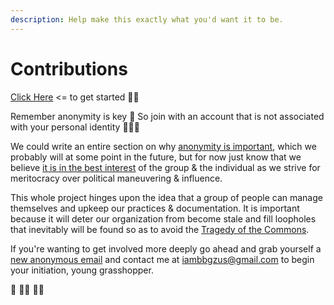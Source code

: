 ```yaml
---
description: Help make this exactly what you'd want it to be.
---
```


# Contributions

[Click Here](https://app.gitbook.com/invite/re8wgNo8uQ2Hee0uWN3B/xltfzHMAQTK9uWWkFKq5) <= to get started ✍🏻

Remember anonymity is key 🔐 So join with an account that is not associated with your personal identity 🕵🏻‍♂️

We could write an entire section on why [anonymity is important](https://epic.org/issues/democracy-free-speech/anonymity/), which we probably will at some point in the future, but for now just know that we believe [it is in the best interest](https://groups.csail.mit.edu/mac/classes/6.805/student-papers/fall95-papers/rigby-anonymity.html) of the group & the individual as we strive for meritocracy over political maneuvering & influence.

This whole project hinges upon the idea that a group of people can manage themselves and upkeep our practices & documentation.  It is important because it will deter our organization from become stale and fill loopholes that inevitably will be found so as to avoid the [Tragedy of the Commons](https://en.wikipedia.org/wiki/Tragedy\_of\_the\_commons).

If you're wanting to get involved more deeply go ahead and grab yourself a [new anonymous email](https://proton.me/mail) and contact me at [iambbgzus@gmail.com](https://app.gitbook.com/u/6RRXWckItVSXvYJap4IakwE79FI3) to begin your initiation, young grasshopper.&#x20;

🥋 🙇🏼 🥷🏻
